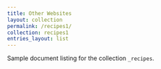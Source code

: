 ```yaml
---
title: Other Websites
layout: collection
permalink: /recipes1/
collection: recipes1
entries_layout: list
---
```


Sample document listing for the collection `_recipes`.
